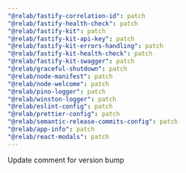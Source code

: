 ```yaml
---
"@relab/fastify-correlation-id": patch
"@relab/fastify-health-check": patch
"@relab/fastify-kit": patch
"@relab/fastify-kit-api-key": patch
"@relab/fastify-kit-errors-handling": patch
"@relab/fastify-kit-health-check": patch
"@relab/fastify-kit-swagger": patch
"@relab/graceful-shutdown": patch
"@relab/node-manifest": patch
"@relab/node-welcome": patch
"@relab/pino-logger": patch
"@relab/winston-logger": patch
"@relab/eslint-config": patch
"@relab/prettier-config": patch
"@relab/semantic-release-commits-config": patch
"@relab/app-info": patch
"@relab/react-modals": patch
---
```


Update comment for version bump
